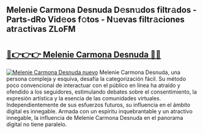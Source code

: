 ## Melenie Carmona Desnuda D𝚎sn𝚞dos filtr𝚊dos - Parts-dRo Vid𝚎os f𝚘tos - N𝚞evas filtr𝚊ciones atr𝚊ctivas ZLoFM

# <h2><a href="http://mbcep5.tromn.icu/?c=Melenie+Carmona+Desnuda">🔗👉👉👉 Melenie Carmona Desnuda 🔗🔗</a></h2>

[![Melenie Carmona Desnuda nuevo](https://i.imgur.com/pEAQMta.gif)](http://mbcep5.tromn.icu/?c=Melenie+Carmona+Desnuda)
Melenie Carmona Desnuda, una persona compleja y esquiva, desafía la categorización fácil. Su método poco convencional de interactuar con el público en línea ha atraído y ofendido a los seguidores, estimulando debates sobre el consentimiento, la expresión artística y la esencia de las comunidades virtuales. Independientemente de sus esfuerzos futuros, su influencia en el ámbito digital es innegable. Armada con un espíritu inquebrantable y un atractivo innegable, la influencia de Melenie Carmona Desnuda en el panorama digital no tiene paralelo.
